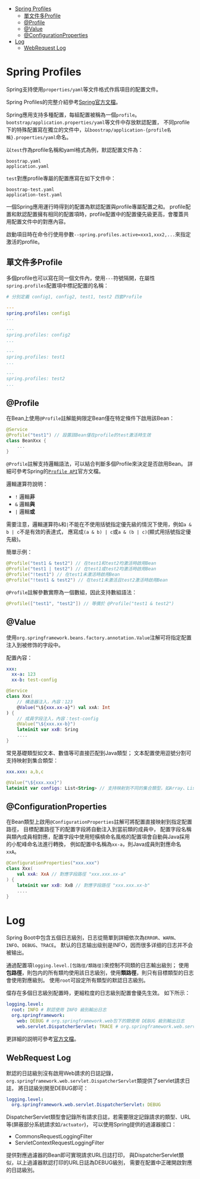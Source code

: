 <!-- TOC -->

- [Spring Profiles](#spring-profiles)
	- [單文件多Profile](#單文件多profile)
	- [@Profile](#profile)
	- [@Value](#value)
	- [@ConfigurationProperties](#configurationproperties)
- [Log](#log)
	- [WebRequest Log](#webrequest-log)

<!-- /TOC -->



# Spring Profiles
Spring支持使用`properties/yaml`等文件格式作爲項目的配置文件。

Spring Profiles的完整介紹參考[Spring官方文檔](https://docs.spring.io/spring-boot/docs/current/reference/html/spring-boot-features.html#boot-features-profiles)。

Spring應用支持多種配置，每組配置被稱為一個`profile`。
`bootstrap/application.properties/yaml`等文件中存放默認配置，
不同profile下的特殊配置寫在獨立的文件中，以`boostrap/application-{profile名稱}.properties/yaml`命名。

以`test`作為profile名稱和yaml格式為例，默認配置文件為：

```
boostrap.yaml
application.yaml
```

`test`對應profile專屬的配置應寫在如下文件中：

```
boostrap-test.yaml
application-test.yaml
```

一個Spring應用運行時得到的配置為默認配置與profile專屬配置之和。
profile配置和默認配置擁有相同的配置項時，profile配置中的配置優先級更高，會覆蓋共用配置文件中的對應內容。

啟動項目時在命令行使用參數`--spring.profiles.active=xxx1,xxx2,...`來指定激活的profile。

## 單文件多Profile
多個profile也可以寫在同一個文件內，使用`---`符號隔開，在屬性`spring.profiles`配置項中標記配置的名稱：

```yaml
# 分別定義 config1, config2, test1, test2 四套Profile

---
spring.profiles: config1
...

---
spring.profiles: config2
...

---
spring.profiles: test1
...

---
spring.profiles: test2
...
```

## @Profile
在Bean上使用`@Profile`註解能夠限定Bean僅在特定條件下啟用該Bean：

```kt
@Service
@Profile("test1") // 設置該Bean僅在profile的test激活時生效
class BeanXxx {
    ...
}
```

`@Profile`註解支持邏輯語法，可以結合判斷多個Profile來決定是否啟用Bean。
詳細可參考Spring的[`Profile API`](https://docs.spring.io/spring-framework/docs/current/javadoc-api/org/springframework/core/env/Profiles.html)官方文檔。

邏輯運算符說明：

- `!` 邏輯**非**
- `&` 邏輯**與**
- `|` 邏輯**或**

需要注意，邏輯運算符`&`和`|`不能在不使用括號指定優先級的情況下使用，例如`a & b | c`不是有效的表達式，
應寫成`(a & b) | c`或`a & (b | c)`(顯式用括號指定優先級)。

簡單示例：

```kt
@Profile("test1 & test2") // 在test1和test2均激活時啟用Bean
@Profile("test1 | test2") // 在test1或test2均激活時啟用Bean
@Profile("!test1") // 在test1未激活時啟用Bean
@Profile("!test1 & test2") // 在test1未激活且test2激活時啟用Bean
```

`@Profile`註解參數實際為一個數組，因此支持數組語法：

```kt
@Profile(["test1", "test2"]) // 等價於 @Profile("test1 & test2")
```

## @Value
使用`org.springframework.beans.factory.annotation.Value`注解可将指定配置注入到被修饰的字段中。

配置內容：

```yaml
xxx:
  xx-a: 123
  xx-b: test-config
```


```kt
@Service
class Xxx(
    // 構造器注入，內容：123
    @Value("\${xxx.xx-a}") val xxA: Int
) {
    // 成員字段注入，內容：test-config
    @Value("\${xxx.xx-b}")
    lateinit var xxB: Sring
    ....
}
```

常見基礎類型如文本、數值等可直接匹配到Java類型；
文本配置使用逗號分割可支持映射到集合類型：

```yaml
xxx.xxx: a,b,c
```

```kt
@Value("\${xxx.xxx}")
lateinit var configs: List<String> // 支持映射到不同的集合類型，如Array、List、Set等
```

## @ConfigurationProperties
在Bean類型上啟用`@ConfigurationProperties`註解可將配置直接映射到指定配置路徑，
目標配置路徑下的配置字段將自動注入到當前類的成員中，
配置字段名稱與類內成員相對應，配置字段中使用短橫槓命名風格的配置項會自動與Java採用的小駝峰命名法進行轉換，
例如配置中名稱為`xx-a`，則Java成員則對應命名`xxA`。

```kt
@ConfigurationProperties("xxx.xxx")
class Xxx(
    val xxA: XxA // 對應字段路徑 "xxx.xxx.xx-a"
) {
    lateinit var xxB: XxB // 對應字段路徑 "xxx.xxx.xx-b"
    ....
}
```



# Log
Spring Boot中包含五個日志級別，日志從簡單到詳細依次為`ERROR`、`WARN`、`INFO`、`DEBUG`、`TRACE`。
默认的日志输出级别是INFO，因而很多详细的日志并不会被输出。

通過配置項`logging.level.[包路徑/類路徑]`來控制不同類的日志輸出級別；
使用**包路徑**，則包内的所有類均使用該日志級別，使用**類路徑**，則只有目標類型的日志會使用對應級別。
使用`root`可設定所有類型的默認日志級別。

儅存在多個日志級別配置時，更細粒度的日志級別配置會優先生效。
如下所示：

```yaml
logging.level:
  root: INFO # 默認使用 INFO 級別輸出日志
  org.springframework:
    web: DEBUG # org.springframework.web包下的類使用 DEBUG 級別輸出日志
    web.servlet.DispatcherServlet: TRACE # org.springframework.web.servlet.DispatcherServlet類使用 TRACE 級別輸出日志
```

更詳細的説明可參考[官方文檔](https://docs.spring.io/spring-boot/docs/current/reference/html/howto-logging.html)。

## WebRequest Log
默認的日誌級別沒有啟用Web請求的日誌記錄，
`org.springframework.web.servlet.DispatcherServlet`類提供了servlet請求日誌，
將日誌級別開至DEBUG即可：

```yaml
logging.level:
  org.springframework.web.servlet.DispatcherServlet: DEBUG
```

DispatcherServlet類型會記錄所有請求日誌，若需要限定記錄請求的類型、URL等(屏蔽部分系統請求如`/actuator`)，
可以使用Spring提供的過濾器接口：

- CommonsRequestLoggingFilter
- ServletContextRequestLoggingFilter

提供對應過濾器的Bean即可實現請求URL日誌打印，
與DispatcherServlet類似，以上過濾器默認打印的URL日誌為DEBUG級別，
需要在配置中正確開啟對應的日誌級別。
